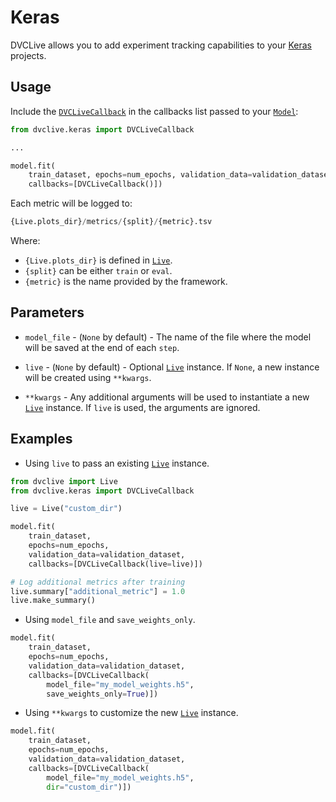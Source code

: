 # Keras

DVCLive allows you to add experiment tracking capabilities to your
[Keras](https://keras.io/) projects.

## Usage

Include the
[`DVCLiveCallback`](https://github.com/iterative/dvclive/blob/main/src/dvclive/keras.py)
in the callbacks list passed to your
[`Model`](https://keras.io/api/models/model/):

```python
from dvclive.keras import DVCLiveCallback

...

model.fit(
    train_dataset, epochs=num_epochs, validation_data=validation_dataset,
    callbacks=[DVCLiveCallback()])
```

Each metric will be logged to:

```py
{Live.plots_dir}/metrics/{split}/{metric}.tsv
```

Where:

- `{Live.plots_dir}` is defined in [`Live`].
- `{split}` can be either `train` or `eval`.
- `{metric}` is the name provided by the framework.

## Parameters

- `model_file` - (`None` by default) - The name of the file where the model will
  be saved at the end of each `step`.

- `live` - (`None` by default) - Optional [`Live`] instance. If `None`, a new
  instance will be created using `**kwargs`.

- `**kwargs` - Any additional arguments will be used to instantiate a new
  [`Live`] instance. If `live` is used, the arguments are ignored.

## Examples

- Using `live` to pass an existing [`Live`] instance.

```python
from dvclive import Live
from dvclive.keras import DVCLiveCallback

live = Live("custom_dir")

model.fit(
    train_dataset,
    epochs=num_epochs,
    validation_data=validation_dataset,
    callbacks=[DVCLiveCallback(live=live)])

# Log additional metrics after training
live.summary["additional_metric"] = 1.0
live.make_summary()
```

- Using `model_file` and `save_weights_only`.

```python
model.fit(
    train_dataset,
    epochs=num_epochs,
    validation_data=validation_dataset,
    callbacks=[DVCLiveCallback(
        model_file="my_model_weights.h5",
        save_weights_only=True)])
```

- Using `**kwargs` to customize the new [`Live`] instance.

```python
model.fit(
    train_dataset,
    epochs=num_epochs,
    validation_data=validation_dataset,
    callbacks=[DVCLiveCallback(
        model_file="my_model_weights.h5",
        dir="custom_dir")])
```

[`live`]: /docs/dvclive/api-reference/live

